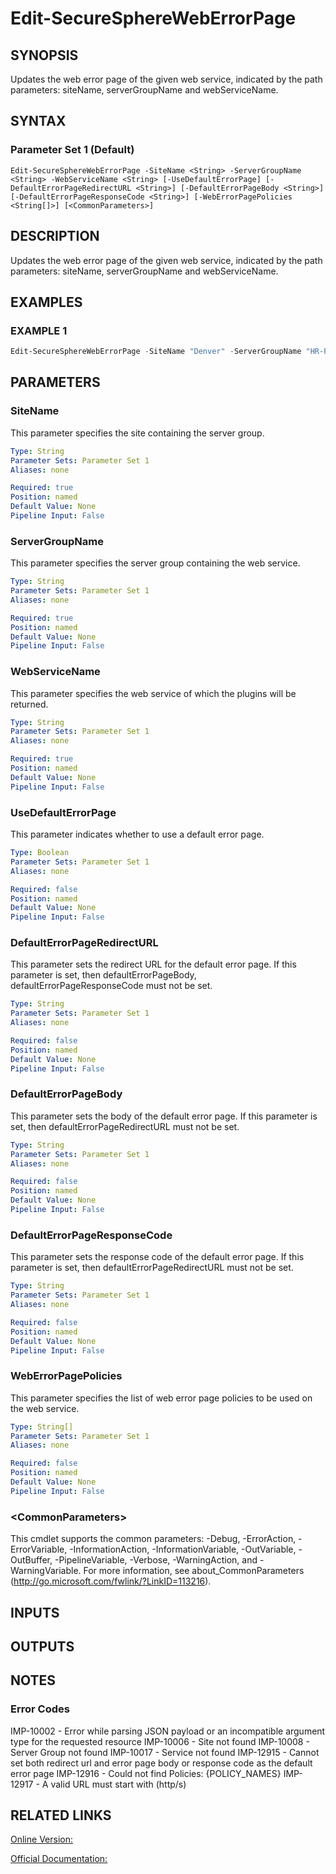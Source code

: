 ﻿# Edit-SecureSphereWebErrorPage

## SYNOPSIS
Updates the web error page of the given web service, indicated by the path parameters: siteName, serverGroupName and webServiceName.

## SYNTAX

### Parameter Set 1 (Default)
```
Edit-SecureSphereWebErrorPage -SiteName <String> -ServerGroupName <String> -WebServiceName <String> [-UseDefaultErrorPage] [-DefaultErrorPageRedirectURL <String>] [-DefaultErrorPageBody <String>] [-DefaultErrorPageResponseCode <String>] [-WebErrorPagePolicies <String[]>] [<CommonParameters>]
```

## DESCRIPTION
Updates the web error page of the given web service, indicated by the path parameters: siteName, serverGroupName and webServiceName.

## EXAMPLES

### EXAMPLE 1

```powershell
Edit-SecureSphereWebErrorPage -SiteName "Denver" -ServerGroupName "HR-Prod" -WebServiceName "ODS-WebService" -UseDefaultErrorPage $true -DefaultErrorPageRedirectURL  "http://www.google.com" -DefaultErrorPageResponseCode "200 OK"
```

## PARAMETERS

### SiteName
This parameter specifies the site containing the server group.

```yaml
Type: String
Parameter Sets: Parameter Set 1
Aliases: none

Required: true
Position: named
Default Value: None
Pipeline Input: False
```

### ServerGroupName
This parameter specifies the server group containing the web service.

```yaml
Type: String
Parameter Sets: Parameter Set 1
Aliases: none

Required: true
Position: named
Default Value: None
Pipeline Input: False
```

### WebServiceName
This parameter specifies the web service of which the plugins will be returned.

```yaml
Type: String
Parameter Sets: Parameter Set 1
Aliases: none

Required: true
Position: named
Default Value: None
Pipeline Input: False
```

### UseDefaultErrorPage
This parameter indicates whether to use a default error page.

```yaml
Type: Boolean
Parameter Sets: Parameter Set 1
Aliases: none

Required: false
Position: named
Default Value: None
Pipeline Input: False
```

### DefaultErrorPageRedirectURL
This parameter sets the redirect URL for the default error page. If this parameter is set, then defaultErrorPageBody, defaultErrorPageResponseCode must not be set.

```yaml
Type: String
Parameter Sets: Parameter Set 1
Aliases: none

Required: false
Position: named
Default Value: None
Pipeline Input: False
```

### DefaultErrorPageBody
This parameter sets the body of the default error page. If this parameter is set, then defaultErrorPageRedirectURL must not be set.

```yaml
Type: String
Parameter Sets: Parameter Set 1
Aliases: none

Required: false
Position: named
Default Value: None
Pipeline Input: False
```

### DefaultErrorPageResponseCode
This parameter sets the response code of the default error page. If this parameter is set, then defaultErrorPageRedirectURL must not be set.

```yaml
Type: String
Parameter Sets: Parameter Set 1
Aliases: none

Required: false
Position: named
Default Value: None
Pipeline Input: False
```

### WebErrorPagePolicies
This parameter specifies the list of web error page policies to be used on the web service.

```yaml
Type: String[]
Parameter Sets: Parameter Set 1
Aliases: none

Required: false
Position: named
Default Value: None
Pipeline Input: False
```

### \<CommonParameters\>
This cmdlet supports the common parameters: -Debug, -ErrorAction, -ErrorVariable, -InformationAction, -InformationVariable, -OutVariable, -OutBuffer, -PipelineVariable, -Verbose, -WarningAction, and -WarningVariable. For more information, see about_CommonParameters (http://go.microsoft.com/fwlink/?LinkID=113216).

## INPUTS

## OUTPUTS

## NOTES

### Error Codes
IMP-10002 - Error while parsing JSON payload or an incompatible argument type for the requested resource
IMP-10006 - Site not found
IMP-10008 - Server Group not found
IMP-10017 - Service not found
IMP-12915 - Cannot set both redirect url and error page body or response code as the default error page
IMP-12916 - Could not find Policies: {POLICY_NAMES}
IMP-12917 - A valid URL must start with (http/s)

## RELATED LINKS

[Online Version:](https://github.com/akshinmustafayev/SecureSpherePS/tree/master/Documentation)

[Official Documentation:](https://docs.imperva.com/bundle/v13.6-api-reference-guide/page/66810.htm)



